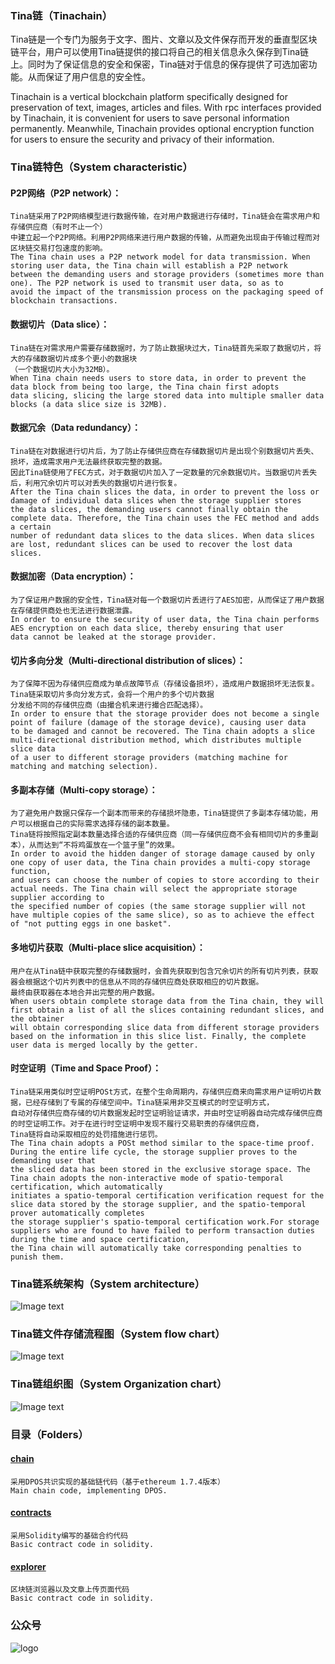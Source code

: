 
### Tina链（Tinachain）
Tina链是一个专门为服务于文字、图片、文章以及文件保存而开发的垂直型区块链平台，用户可以使用Tina链提供的接口将自己的相关信息永久保存到Tina链上。同时为了保证信息的安全和保密，Tina链对于信息的保存提供了可选加密功能。从而保证了用户信息的安全性。

Tinachain is a vertical blockchain platform specifically designed for preservation of text, images, articles and files. With rpc interfaces provided by Tinachain, it is convenient for users to save personal information permanently. Meanwhile, Tinachain provides optional encryption function for users to ensure the security and privacy of their information.


### Tina链特色（System characteristic）

#### P2P网络（P2P network）：
	Tina链采用了P2P网络模型进行数据传输，在对用户数据进行存储时，Tina链会在需求用户和存储供应商（有时不止一个）
	中建立起一个P2P网络。利用P2P网络来进行用户数据的传输，从而避免出现由于传输过程而对区块链交易打包速度的影响。
	The Tina chain uses a P2P network model for data transmission. When storing user data, the Tina chain will establish a P2P network 
	between the demanding users and storage providers (sometimes more than one). The P2P network is used to transmit user data, so as to 
	avoid the impact of the transmission process on the packaging speed of blockchain transactions.

#### 数据切片（Data slice）：
	Tina链在对需求用户需要存储数据时，为了防止数据块过大，Tina链首先采取了数据切片，将大的存储数据切片成多个更小的数据块
	（一个数据切片大小为32MB）。
	When Tina chain needs users to store data, in order to prevent the data block from being too large, the Tina chain first adopts 
	data slicing, slicing the large stored data into multiple smaller data blocks (a data slice size is 32MB).

#### 数据冗余（Data redundancy）：
	Tina链在对数据进行切片后，为了防止存储供应商在存储数据切片是出现个别数据切片丢失、损坏，造成需求用户无法最终获取完整的数据。
	因此Tina链使用了FEC方式，对于数据切片加入了一定数量的冗余数据切片。当数据切片丢失后，利用冗余切片可以对丢失的数据切片进行恢复。
	After the Tina chain slices the data, in order to prevent the loss or damage of individual data slices when the storage supplier stores 
	the data slices, the demanding users cannot finally obtain the complete data. Therefore, the Tina chain uses the FEC method and adds a certain 
	number of redundant data slices to the data slices. When data slices are lost, redundant slices can be used to recover the lost data slices.

#### 数据加密（Data encryption）：
	为了保证用户数据的安全性，Tina链对每一个数据切片丢进行了AES加密，从而保证了用户数据在存储提供商处也无法进行数据泄露。
	In order to ensure the security of user data, the Tina chain performs AES encryption on each data slice, thereby ensuring that user 
	data cannot be leaked at the storage provider.

#### 切片多向分发（Multi-directional distribution of slices）：
	为了保障不因为存储供应商成为单点故障节点（存储设备损坏），造成用户数据损坏无法恢复。Tina链采取切片多向分发方式，会将一个用户的多个切片数据
	分发给不同的存储供应商（由撮合机来进行撮合匹配选择）。
	In order to ensure that the storage provider does not become a single point of failure (damage of the storage device), causing user data 
	to be damaged and cannot be recovered. The Tina chain adopts a slice multi-directional distribution method, which distributes multiple slice data 
	of a user to different storage providers (matching machine for matching and matching selection).

#### 多副本存储（Multi-copy storage）：
	为了避免用户数据只保存一个副本而带来的存储损坏隐患，Tina链提供了多副本存储功能，用户可以根据自己的实际需求选择存储的副本数量。
	Tina链将按照指定副本数量选择合适的存储供应商（同一存储供应商不会有相同切片的多重副本），从而达到“不将鸡蛋放在一个篮子里”的效果。
	In order to avoid the hidden danger of storage damage caused by only one copy of user data, the Tina chain provides a multi-copy storage function, 
	and users can choose the number of copies to store according to their actual needs. The Tina chain will select the appropriate storage supplier according to 
	the specified number of copies (the same storage supplier will not have multiple copies of the same slice), so as to achieve the effect of "not putting eggs in one basket".

#### 多地切片获取（Multi-place slice acquisition）：
	用户在从Tina链中获取完整的存储数据时，会首先获取到包含冗余切片的所有切片列表，获取器会根据这个切片列表中的信息从不同的存储供应商处获取相应的切片数据。
	最终由获取器在本地合并出完整的用户数据。
	When users obtain complete storage data from the Tina chain, they will first obtain a list of all the slices containing redundant slices, and the obtainer 
	will obtain corresponding slice data from different storage providers based on the information in this slice list. Finally, the complete user data is merged locally by the getter.

#### 时空证明（Time and Space Proof）：
	Tina链采用类似时空证明POSt方式，在整个生命周期内，存储供应商来向需求用户证明切片数据，已经存储到了专属的存储空间中。Tina链采用非交互模式的时空证明方式，
	自动对存储供应商存储的切片数据发起时空证明验证请求，并由时空证明器自动完成存储供应商的时空证明工作。对于在进行时空证明中发现不履行交易职责的存储供应商，
	Tina链将自动采取相应的处罚措施进行惩罚。
	The Tina chain adopts a POSt method similar to the space-time proof. During the entire life cycle, the storage supplier proves to the demanding user that 
	the sliced ​​data has been stored in the exclusive storage space. The Tina chain adopts the non-interactive mode of spatio-temporal certification, which automatically 
	initiates a spatio-temporal certification verification request for the slice data stored by the storage supplier, and the spatio-temporal prover automatically completes 
	the storage supplier's spatio-temporal certification work.For storage suppliers who are found to have failed to perform transaction duties during the time and space certification, 
	the Tina chain will automatically take corresponding penalties to punish them.


### Tina链系统架构（System architecture）
![Image text](https://github.com/DExpress-dev/DE-tinachain/blob/main/Tina/image/Architecture.png)

### Tina链文件存储流程图（System flow chart）
![Image text](https://github.com/DExpress-dev/DE-tinachain/blob/main/Tina/image/process.png)

### Tina链组织图（System Organization chart）
![Image text](https://github.com/DExpress-dev/DE-tinachain/blob/main/Tina/image/combination.png)

### 目录（Folders）

#### [chain](https://github.com/Tinachain/Tina/tree/master/chain)
    采用DPOS共识实现的基础链代码（基于ethereum 1.7.4版本）
    Main chain code, implementing DPOS.

#### [contracts](https://github.com/Tinachain/Tina/tree/master/contracts)
    采用Solidity编写的基础合约代码
    Basic contract code in solidity.

#### [explorer](https://github.com/Tinachain/Tina/tree/master/explorer)
    区块链浏览器以及文章上传页面代码
    Basic contract code in solidity.

### 公众号
![logo](https://github.com/DExpress-dev/DE-tinachain/blob/main/Tina/image/wechat.png)